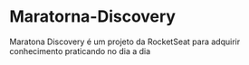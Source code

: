 # Maratorna-Discovery
Maratona Discovery é um projeto da RocketSeat para adquirir conhecimento praticando no dia a dia
